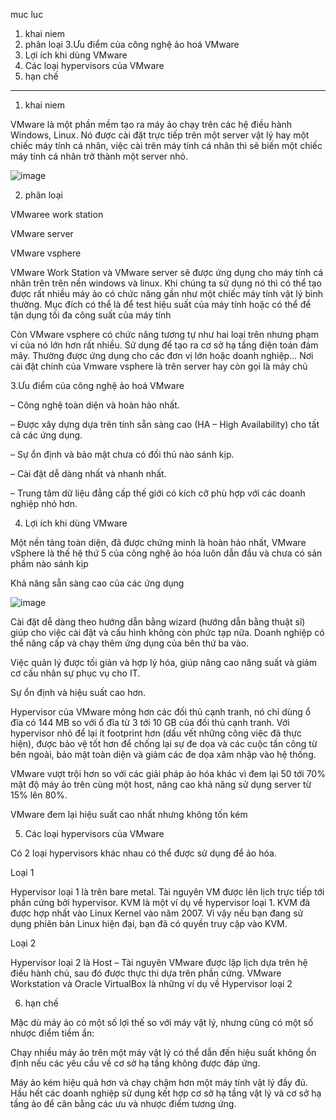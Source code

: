 muc luc


1. khai niem
2. phân loại
3.Ưu điểm của công nghệ ảo hoá VMware
4. Lợi ích khi dùng VMware
5. Các loại hypervisors của VMware
6. hạn chế 

----------------------------------------------------------------

1. khai niem

VMware là một phần mềm tạo ra máy ảo chạy trên các hệ điều hành Windows, Linux. Nó được cài đặt trực tiếp trên một server vật lý hay một chiếc máy tính cá nhân, việc cài trên máy tính cá nhân thì sẽ biến một chiếc máy tính cá nhân trở thành một server nhỏ.


![image](https://user-images.githubusercontent.com/95491130/180918867-0b648e91-27d6-4c2b-bb32-178da84166c1.png)

2. phân loại

VMwaree work station

VMware server

VMware vsphere
 
VMware Work Station và VMware server sẽ được ứng dụng cho máy tính cá nhân trên trên nền windows và linux. Khi chúng ta sử dụng nó thì có thể tạo được rất nhiều máy ảo có chức năng gần như một chiếc máy tính vật lý bình thường. Mục đích có thể là để test hiệu suất của máy tính hoặc có thể để tận dụng tối đa công suất của máy tính

Còn VMware vsphere có chức năng tương tự như hai loại trên nhưng phạm vi của nó lớn hơn rất nhiều. Sử dụng để tạo ra cơ sở hạ tầng điện toán đám mây. Thường được ứng dụng cho các đơn vị lớn hoặc doanh nghiệp… Nơi cài đặt chính của Vmware vsphere là trên server hay còn gọi là máy chủ

3.Ưu điểm của công nghệ ảo hoá VMware

– Công nghệ toàn diện và hoàn hảo nhất.

– Được xây dựng dựa trên tính sẵn sàng cao (HA – High Availability) cho tất cả các ứng dụng.

– Sự ổn định và bảo mật chưa có đối thủ nào sánh kịp.

– Cài đặt dễ dàng nhất và nhanh nhất.

– Trung tâm dữ liệu đẳng cấp thế giới có kích cỡ phù hợp với các doanh nghiệp nhỏ hơn.

4. Lợi ích khi dùng VMware

Một nền tảng toàn diện, đã được chứng minh là hoàn hảo nhất, VMware vSphere là thế hệ thứ 5 của công nghệ ảo hóa luôn dẫn đầu và chưa có sản phầm nào sánh kịp

 Khả năng sẵn sàng cao của các ứng dụng
 
 ![image](https://user-images.githubusercontent.com/95491130/180918895-62f86c05-6948-43a8-9b31-af134e0d7fa5.png)

 
 Cài đặt dễ dàng theo hướng dẫn bằng wizard (hướng dẫn bằng thuật sĩ) giúp cho việc cài đặt và cấu hình không còn phức tạp nữa. Doanh nghiệp có thể nâng cấp và chạy thêm ứng dụng của bên thứ ba vào.
 
 Việc quản lý được tối giản và hợp lý hóa, giúp nâng cao năng suất và giảm cơ cấu nhân sự phục vụ cho IT. 
 
 Sự ổn định và hiệu suất cao hơn.
 
  Hypervisor của VMware mỏng hơn các đối thủ cạnh tranh, nó chỉ dùng ổ đĩa có 144 MB so với ổ đĩa từ 3 tới 10 GB của đối thủ cạnh tranh. Với hypervisor nhỏ để lại ít footprint hơn (dấu vết những công việc đã thực hiện), được bảo vệ tốt hơn để chống lại sự đe dọa và các cuộc tấn công từ bên ngoài, bảo mật toàn diện và giảm các đe dọa xâm nhập vào hệ thống.
  
  VMware vượt trội hơn so với các giải pháp ảo hóa khác vì đem lại 50 tới 70% mật độ máy ảo trên cùng một host, nâng cao khả năng sử dụng server từ 15% lên 80%.
  
  VMware đem lại hiệu suất cao nhất nhưng không tốn kém
 
 5. Các loại hypervisors của VMware

Có 2 loại hypervisors khác nhau có thể được sử dụng để ảo hóa.

Loại 1

Hypervisor loại 1 là trên bare metal. Tài nguyên VM được lên lịch trực tiếp tới phần cứng bởi hypervisor. KVM là một ví dụ về hypervisor loại 1. KVM đã được hợp nhất vào Linux Kernel vào năm 2007. Vì vậy nếu bạn đang sử dụng phiên bản Linux hiện đại, bạn đã có quyền truy cập vào KVM.

Loại 2

Hypervisor loại 2 là Host – Tài nguyên VMware được lập lịch dựa trên hệ điều hành chủ, sau đó được thực thi dựa trên phần cứng. VMware Workstation và Oracle VirtualBox là những ví dụ về Hypervisor loại 2

6. hạn chế 

Mặc dù máy ảo có một số lợi thế so với máy vật lý, nhưng cũng có một số nhược điểm tiềm ẩn:

Chạy nhiều máy ảo trên một máy vật lý có thể dẫn đến hiệu suất không ổn định nếu các yêu cầu về cơ sở hạ tầng không được đáp ứng.

Máy ảo kém hiệu quả hơn và chạy chậm hơn một máy tính vật lý đầy đủ. Hầu hết các doanh nghiệp sử dụng kết hợp cơ sở hạ tầng vật lý và cơ sở hạ tầng ảo để cân bằng các ưu và nhược điểm tương ứng.
 
 
 
 
